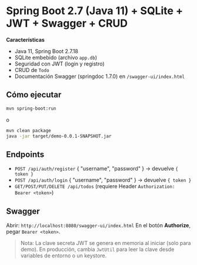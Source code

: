# Spring Boot 2.7 (Java 11) + SQLite + JWT + Swagger + CRUD

**Características**
- Java 11, Spring Boot 2.7.18
- SQLite embebido (archivo `app.db`)
- Seguridad con JWT (login y registro)
- CRUD de `Todo`
- Documentación Swagger (springdoc 1.7.0) en `/swagger-ui/index.html`

## Cómo ejecutar
```bash
mvn spring-boot:run
```
o
```bash
mvn clean package
java -jar target/demo-0.0.1-SNAPSHOT.jar
```

## Endpoints
- `POST /api/auth/register` { "username", "password" } → devuelve `{ token }`
- `POST /api/auth/login` { "username", "password" } → devuelve `{ token }`
- `GET/POST/PUT/DELETE /api/todos` (requiere Header `Authorization: Bearer <token>`)

## Swagger
Abrir: `http://localhost:8080/swagger-ui/index.html`
En el botón **Authorize**, pegar `Bearer <token>`.

> Nota: La clave secreta JWT se genera en memoria al iniciar (solo para demo).
  En producción, cambia `JwtUtil` para leer la clave desde variables de entorno o un keystore.
